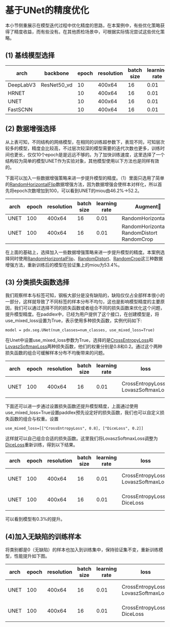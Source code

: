 # 基于UNet的精度优化

本小节侧重展示在模型迭代过程中优化精度的思路，在本案例中，有些优化策略获得了精度收益，而有些没有。在其他质检场景中，可根据实际情况尝试这些优化策略。

## (1) 基线模型选择

| arch | backbone |epoch | resolution |  batch size | learning rate |  miou |
| -- | -- | -- | -- | -- | -- | -- |
| DeepLabV3 | ResNet50_vd | 10 | 400x64 | 16 | 0.01 | 48.6%
| HRNET | | 10 | 400x64 | 16 | 0.01 | 43.8%
| UNET | | 10 | 400x64  | 16 | 0.01 | 46.2%
| FastSCNN | | 10 | 400x64 | 16 | 0.01 | 38.9%


## (2) 数据增强选择

从上表可知，不同结构的网络模型，在相同的训练超参数下，表现不同，可知层次较多的模型，精度会比较高，不过层次较深的模型需要的迭代次数也更多，训练时间也更长，仅仅10个epoch是是远远不够的。为了加快训练速度，这里选择了一个结构较为简单的模型UNET作为实验对象，其他模型使用以下方法也是同样有效的。

下面可以加入一些数据增强策略来进一步提升模型的精度。（1）里面只选用了简单的[RandomHorizontalFlip](https://paddlex.readthedocs.io/zh_CN/develop/apis/transforms/det_transforms.html#randomhorizontalflip)数据增强方法，因为数据增强会使样本对样化，所以首先将epoch次数增加到100，可以看到UNET的miou由46.2%->52.2。

| arch  | epoch | resolution |  batch size | learning rate | Augment|  miou |
| -- | -- | -- | -- | -- | -- | -- |
| UNET  | 100 | 400x64 | 16 | 0.01 | RandomHorizontalFlip | 52.2%
| UNET  | 100 | 400x64 | 16 | 0.01 | RandomHorizontalFlip RandomDistort RandomCrop | 53.4%


在上面的基础上，选择加入一些数据增强策略来进一步提升模型的精度。本案例选择同时使用[RandomHorizontalFlip](https://paddlex.readthedocs.io/zh_CN/develop/apis/transforms/det_transforms.html#randomhorizontalflip)、[RandomDistort](https://paddlex.readthedocs.io/zh_CN/develop/apis/transforms/det_transforms.html#randomdistort)、[RandomCrop](https://paddlex.readthedocs.io/zh_CN/develop/apis/transforms/det_transforms.html#randomcrop)这三种数据增强方法，重新训练后的模型在验证集上的miou为53.4%。


## (3) 分类损失函数选择

我们观察样本与标签可知，钢板大部分是没有缺陷的，缺陷仅仅占全部样本很小的一部分，这样就导致了不同标签的样本分布不均匀，这也是影响模型精度的主要原因，我们可以通过选择不同的损失函数或者组合不同的损失函数来优化这个问题，提升模型精度。在paddlex中，已经为用户提供了这个接口，在创建模型是，将use_mixed_loss设置为True，表示使用多种损失函数，实例代码如下:

```
model = pdx.seg.UNet(num_classes=num_classes, use_mixed_loss=True)
```
在Unet中设置use_mixed_loss参数为True，选择的是[CrossEntropyLoss](https://github.com/PaddlePaddle/PaddleSeg/blob/release/2.2/docs/module/loss/CrossEntropyLoss_cn.md)和[LovaszSoftmaxLoss](https://github.com/PaddlePaddle/PaddleSeg/blob/release/2.2/docs/module/loss/lovasz_loss_cn.md)两种损失函数，他们的权重分别是0.8和0.2。通过这个两种损失函数的组合可缓解样本分布不均衡带来的问题。

| arch  | epoch | resolution |  batch size | learning rate | loss | Augment|  miou |
| -- | -- | -- | -- | -- | -- | -- | -- |
| UNET  | 100 | 400x64 | 16 | 0.01 | CrossEntropyLoss LovaszSoftmaxLoss  | RandomHorizontalFlip RandomDistort RandomCrop | 56.4%

下面还可以进一步通过设置损失函数还提升模型精度，上面通过使用use_mixed_loss=True设置paddlex预先设定好的损失函数，我们也可以自定义损失函数的组合与权重。设置

```
use_mixed_loss=[["CrossEntropyLoss", 0.8], ["DiceLoss", 0.2]]
```

这样就可以自己组合合适的损失函数。这里我们将LovaszSoftmaxLoss调整为[DiceLoss](https://github.com/PaddlePaddle/PaddleSeg/blob/release/2.2/docs/module/loss/DiceLoss_cn.md)重新训练，得到以下结果。


| arch  | epoch | resolution |  batch size | learning rate | loss | Augment|  miou |
| -- | -- | -- | -- | -- | -- | -- | -- |
| UNET  | 100 | 400x64 | 16 | 0.01 | CrossEntropyLoss LovaszSoftmaxLoss  | RandomHorizontalFlip RandomDistort RandomCrop | 56.4%
| UNET  | 100 | 400x64 | 16 | 0.01 | CrossEntropyLoss DiceLoss  | RandomHorizontalFlip RandomDistort RandomCrop | 56.7%

可以看到模型有0.3%的提升。

## (4)加入无缺陷的训练样本
将类别都是0（无缺陷）的样本也加入到训练集中，保持验证集不变，重新训练模型，性能提升如下图。

| arch  | epoch | resolution |  batch size | learning rate | loss | Augment|  miou |
| -- | -- | -- | -- | -- | -- | -- | -- |
| UNET  | 100 | 400x64 | 16 | 0.01 | CrossEntropyLoss LovaszSoftmaxLoss  | RandomHorizontalFlip RandomDistort RandomCrop | 56.67%
| UNET  | 100 | 400x64 | 16 | 0.01 | CrossEntropyLoss DiceLoss  | RandomHorizontalFlip RandomDistort RandomCrop | 57.52%
